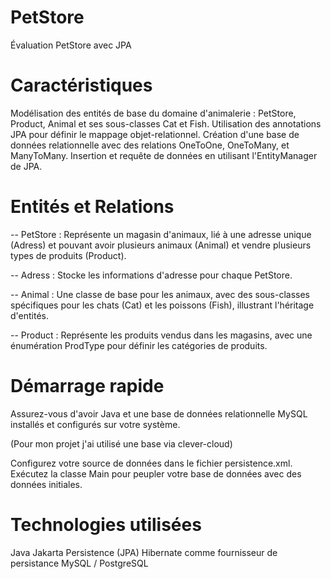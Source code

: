 # PetStore

Évaluation PetStore avec JPA


# Caractéristiques

Modélisation des entités de base du domaine d'animalerie : PetStore, Product, Animal et ses sous-classes Cat et Fish.
Utilisation des annotations JPA pour définir le mappage objet-relationnel.
Création d'une base de données relationnelle avec des relations OneToOne, OneToMany, et ManyToMany.
Insertion et requête de données en utilisant l'EntityManager de JPA.

# Entités et Relations

-- PetStore : 
Représente un magasin d'animaux, lié à une adresse unique (Adress) et pouvant avoir plusieurs animaux (Animal) et vendre plusieurs types de produits (Product).

-- Adress : 
Stocke les informations d'adresse pour chaque PetStore.

-- Animal : Une classe de base pour les animaux, avec des sous-classes spécifiques pour les chats (Cat) et les poissons (Fish), illustrant l'héritage d'entités.

-- Product : Représente les produits vendus dans les magasins, avec une énumération ProdType pour définir les catégories de produits.

# Démarrage rapide

Assurez-vous d'avoir Java et une base de données relationnelle MySQL installés et configurés sur votre système. 

(Pour mon projet j'ai utilisé une base via clever-cloud)

Configurez votre source de données dans le fichier persistence.xml.
Exécutez la classe Main pour peupler votre base de données avec des données initiales.

# Technologies utilisées

Java
Jakarta Persistence (JPA)
Hibernate comme fournisseur de persistance
MySQL / PostgreSQL

